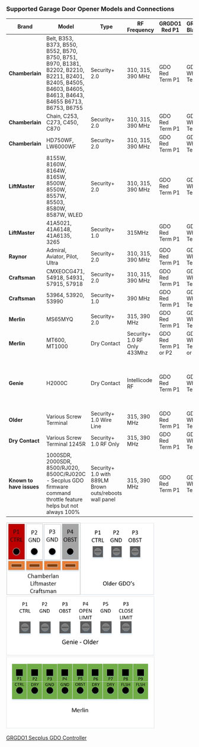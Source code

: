 ### Supported Garage Door Opener Models and Connections

| Brand       | Model                 | Type            | RF Frequency         | GRGDO1 Red P1 | GRGDO1 Black P2 | GRGDO1 Grey P4 |
|-------------|-----------------------|-----------------|----------------------|---------------|---------------|---------------|
| **Chamberlain** | Belt, B353, B373, B550, B552, B570, B750, B751, B970, B1381, B2202, B2210, B2211, B2401, B2405, B4505, B4603, B4605, B4613, B4643, B4655 B6713, B6753, B6755| Security+ 2.0   | 310, 315, 390 MHz    | GDO Red Term P1 | GDO White Term P2 | GDO Grey Term P4 |
| **Chamberlain** |Chain, C253, C273, C450, C870 | Security+ 2.0   | 310, 315, 390 MHz    | GDO Red Term P1 | GDO White Term P2 | GDO Grey Term P4 |
| **Chamberlain** | HD750WF, LW6000WF | Security+ 2.0   | 310, 315, 390 MHz    | GDO Red Term P1 | GDO White Term P2 | GDO Grey Term P4 |
| **LiftMaster**  | 8155W, 8160W, 8164W, 8165W, 8500W, 8550W, 8557W, 85503, 8580W, 8587W, WLED | Security+ 2.0   | 310, 315, 390 MHz    | GDO Red Term P1 | GDO White Term P2 | GDO Grey Term P4 |
| **LiftMaster**  | 41A5021, 41A6148, 41A6135, 3265 | Security+ 1.0   | 315MHz    | GDO Red Term P1 | GDO White Term P2 | GDO Grey Term P3 |
| **Raynor**      | Admiral, Aviator, Pilot, Ultra | Security+ 2.0   | 310, 315, 390 MHz    | GDO Red Term P1 | GDO White Term P2 | GDO Grey Term P4 |
| **Craftsman**   | CMXEOCG471, 54918, 54931, 57915, 57918 | Security+ 2.0   | 310, 315, 390 MHz    | GDO Red Term P1 | GDO White Term P2 | GDO Grey Term P4 |
| **Craftsman**   | 53964, 53920, 53990         | Security+ 1.0   | 390 MHz              | GDO Red Term P1 | GDO White Term P2 | GDO Grey Term P3 |
| **Merlin**      | MS65MYQ | Security+ 2.0   | 315, 390 MHz         | GDO Red Term P1 | GDO White Term P4 | GDO Grey Term P5 |
| **Merlin**      | MT600, MT1000 | Dry Contact | Security+ 1.0 RF Only 433Mhz | GDO Red Term P1 or P2 | GDO White Term P3 or P4 | GDO Grey Term P7 or P8 |
| **Genie**       | H2000C | Dry Contact | Intellicode RF | GDO Red Term P1 | GDO White Term P2 | GDO Grey Term P3, P4 - Open Input, P6 - Closed Input |
| **Older**       | Various Screw Terminal | Security+ 1.0 Wire Line   | 315, 390 MHz         | GDO Red Term P1 | GDO White Term P2 | GDO Grey Term P3 |
| **Dry Contact**       | Various Screw Terminal 1245R  | Security+ 1.0 RF Only  | 315, 390 MHz         | GDO Red Term P1 | GDO White Term P2 | GDO Grey Term P3 |
| **Known to have issues**       | 1000SDR, 2000SDR, 8500/RJ020, 8500C/RJ020C - Secplus GDO firmware command throttle feature helps but not always 100% | Security+ 1.0 with 889LM Brown outs/reboots wall panel | 315, 390 MHz         | GDO Red Term P1 | GDO White Term P2 | GDO Grey Term P3 |


<img src="/images/gdo/qc.connector.chamberlan.jpg" alt="Chamberlan" style="width: 200px;"/><img src="/images/gdo/screw.connector.jpg" alt="Older" style="width: 200px;"/><img src="/images/gdo/genie.dry.6p.jpg" alt="Genie" style="width: 400px;"/><img src="/images/gdo/qc.merlin.connections.jpg" alt="Merlin" style="width: 400px;"/>

[GRGDO1 Secplus GDO Controller](https://www.gelidus.ca/product/gelidus-research-ac-powered-ratgdo-compatible-board/)